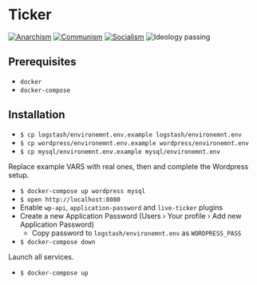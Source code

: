 # Ticker
[![Anarchism](https://img.shields.io/badge/anarchism-Ⓐ-000000.svg)](https://en.wikipedia.org/wiki/Anarchism)
[![Communism](https://img.shields.io/badge/communism-☭-ff0000.svg)](https://en.wikipedia.org/wiki/Communism)
[![Socialism](https://img.shields.io/badge/socialism-★-ff0000.svg)](https://en.wikipedia.org/wiki/Socialism)
![Ideology passing](https://img.shields.io/badge/ideology-passing-brightgreen.svg)

## Prerequisites
+ `docker`
+ `docker-compose`

## Installation
+ `$ cp logstash/environemnt.env.example logstash/environemnt.env`
+ `$ cp wordpress/environemnt.env.example wordpress/environemnt.env`
+ `$ cp mysql/environemnt.env.example mysql/environemnt.env`

Replace example VARS with real ones, then and complete the Wordpress setup.

+ `$ docker-compose up wordpress mysql`
+ `$ open http://localhost:8080`
+ Enable `wp-api`, `application-password` and `live-ticker` plugins
+ Create a new Application Password (Users › Your profile › Add new Application Password)
  - Copy password to `logstash/environemnt.env` as `WORDPRESS_PASS`
+ `$ docker-compose down`

Launch all services.

+ `$ docker-compose up`
